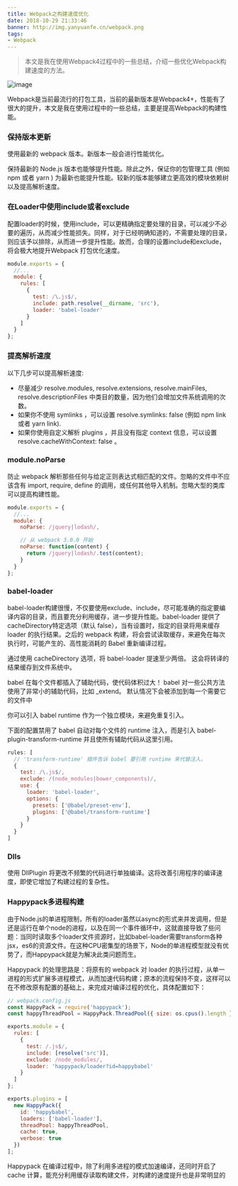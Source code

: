 ```yaml
---
title: Webpack之构建速度优化
date: 2018-10-29 21:33:46
banner: http://img.yanyuanfe.cn/webpack.png
tags:
- Webpack
---
```

> 本文是我在使用Webpack4过程中的一些总结，介绍一些优化Webpack构建速度的方法。

![image](http://img.yanyuanfe.cn/webpack.png)

<!--more-->

Webpack是当前最流行的打包工具，当前的最新版本是Webpack4+，性能有了很大的提升，本文是我在使用过程中的一些总结，主要是提高Webpack的构建性能。

### 保持版本更新
使用最新的 webpack 版本。新版本一般会进行性能优化。

保持最新的 Node.js 版本也能够提升性能。除此之外，保证你的包管理工具 (例如 npm 或者 yarn ) 为最新也能提升性能。较新的版本能够建立更高效的模块依赖树以及提高解析速度。

### 在Loader中使用include或者exclude
配置loader的时候，使用include，可以更精确指定要处理的目录，可以减少不必要的遍历，从而减少性能损失。同样，对于已经明确知道的，不需要处理的目录，则应该予以排除，从而进一步提升性能。故而，合理的设置include和exclude，将会极大地提升Webpack 打包优化速度。

``` js
module.exports = {
  //...
  module: {
    rules: [
      {
        test: /\.js$/,
        include: path.resolve(__dirname, 'src'),
        loader: 'babel-loader'
      }
    ]
  }
};
```

### 提高解析速度 
以下几步可以提高解析速度:

- 尽量减少 resolve.modules, resolve.extensions, resolve.mainFiles, resolve.descriptionFiles 中类目的数量，因为他们会增加文件系统调用的次数。
- 如果你不使用 symlinks ，可以设置 resolve.symlinks: false (例如 npm link 或者 yarn link).
- 如果你使用自定义解析 plugins ，并且没有指定 context 信息，可以设置 resolve.cacheWithContext: false 。

### module.noParse
防止 webpack 解析那些任何与给定正则表达式相匹配的文件。忽略的文件中不应该含有 import, require, define 的调用，或任何其他导入机制。忽略大型的类库 可以提高构建性能。

``` js
module.exports = {
  //...
  module: {
    noParse: /jquery|lodash/,

    // 从 webpack 3.0.0 开始
    noParse: function(content) {
      return /jquery|lodash/.test(content);
    }
  }
};
```


### babel-loader
babel-loader构建很慢，不仅要使用exclude、include，尽可能准确的指定要编译内容的目录，而且要充分利用缓存，进一步提升性能。babel-loader 提供了 cacheDirectory特定选项（默认 false），当有设置时，指定的目录将用来缓存 loader 的执行结果。之后的 webpack 构建，将会尝试读取缓存，来避免在每次执行时，可能产生的、高性能消耗的 Babel 重新编译过程。

通过使用 cacheDirectory 选项，将 babel-loader 提速至少两倍。 这会将转译的结果缓存到文件系统中。

babel 在每个文件都插入了辅助代码，使代码体积过大！ 
babel 对一些公共方法使用了非常小的辅助代码，比如 _extend。 默认情况下会被添加到每一个需要它的文件中

你可以引入 babel runtime 作为一个独立模块，来避免重复引入。

下面的配置禁用了 babel 自动对每个文件的 runtime 注入，而是引入 babel-plugin-transform-runtime 并且使所有辅助代码从这里引用。


``` js
rules: [
  // 'transform-runtime' 插件告诉 babel 要引用 runtime 来代替注入。
  {
    test: /\.js$/,
    exclude: /(node_modules|bower_components)/,
    use: {
      loader: 'babel-loader',
      options: {
        presets: ['@babel/preset-env'],
        plugins: ['@babel/transform-runtime']
      }
    }
  }
]
```
### Dlls

使用 DllPlugin 将更改不频繁的代码进行单独编译。这将改善引用程序的编译速度，即使它增加了构建过程的复杂性。

### Happypack多进程构建

由于Node.js的单进程限制，所有的loader虽然以async的形式来并发调用，但是还是运行在单个node的进程，以及在同一个事件循环中，这就直接导致了些问题：当同时读取多个loader文件资源时，比如babel-loader需要transform各种jsx，es6的资源文件。在这种CPU密集型的场景下，Node的单进程模型就没有优势了，而Happypack就是为解决此类问题而生。

Happypack 的处理思路是：将原有的 webpack 对 loader 的执行过程，从单一进程的形式扩展多进程模式，从而加速代码构建；原本的流程保持不变，这样可以在不修改原有配置的基础上，来完成对编译过程的优化，具体配置如下：


``` js
// webpack.config.js
const HappyPack = require('happypack');
const happyThreadPool = HappyPack.ThreadPool({ size: os.cpus().length });

exports.module = {
  rules: [
    {
      test: /.js$/,
      include: [resolve('src')],
      exclude: /node_modules/,
      loader: 'happypack/loader?id=happybabel'
    }
  ]
};

exports.plugins = [
  new HappyPack({
    id: 'happybabel',
    loaders: ['babel-loader'],
    threadPool: happyThreadPool,
    cache: true,
    verbose: true
  })
];
```
Happypack 在编译过程中，除了利用多进程的模式加速编译，还同时开启了 cache 计算，能充分利用缓存读取构建文件，对构建的速度提升也是非常明显的


